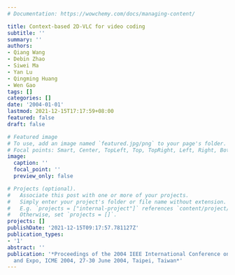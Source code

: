 ```yaml
---
# Documentation: https://wowchemy.com/docs/managing-content/

title: Context-based 2D-VLC for video coding
subtitle: ''
summary: ''
authors:
- Qiang Wang
- Debin Zhao
- Siwei Ma
- Yan Lu
- Qingming Huang
- Wen Gao
tags: []
categories: []
date: '2004-01-01'
lastmod: 2021-12-15T17:17:59+08:00
featured: false
draft: false

# Featured image
# To use, add an image named `featured.jpg/png` to your page's folder.
# Focal points: Smart, Center, TopLeft, Top, TopRight, Left, Right, BottomLeft, Bottom, BottomRight.
image:
  caption: ''
  focal_point: ''
  preview_only: false

# Projects (optional).
#   Associate this post with one or more of your projects.
#   Simply enter your project's folder or file name without extension.
#   E.g. `projects = ["internal-project"]` references `content/project/deep-learning/index.md`.
#   Otherwise, set `projects = []`.
projects: []
publishDate: '2021-12-15T09:17:57.781127Z'
publication_types:
- '1'
abstract: ''
publication: '*Proceedings of the 2004 IEEE International Conference on Multimedia
  and Expo, ICME 2004, 27-30 June 2004, Taipei, Taiwan*'
---
```

